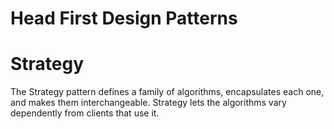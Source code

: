 # Head First Design Patterns

# Strategy

The Strategy pattern defines a family of algorithms, encapsulates each one, and makes them interchangeable. Strategy lets the algorithms vary dependently from clients that use it.